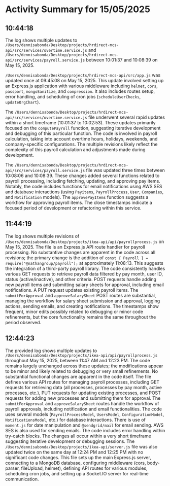 # Activity Summary for 15/05/2025

## 10:44:18
The log shows multiple updates to `/Users/dennisabonda/Desktop/projects/hrdirect-mcs-api/src/services/overtime.service.js` and `/Users/dennisabonda/Desktop/projects/hrdirect-mcs-api/src/services/payroll.service.js`  between 10:01:37 and 10:08:39 on May 15, 2025.


`/Users/dennisabonda/Desktop/projects/hrdirect-mcs-api/src/app.js` was updated once at 09:45:08 on May 15, 2025. This update involved setting up an Express.js application with various middleware including `helmet`, `cors`, `passport`, `mongoSanitize`, and `compression`.  It also includes routes setup, error handling, and scheduling of cron jobs (`scheduleUserChecks`, `updateOrgChart`).


The `/Users/dennisabonda/Desktop/projects/hrdirect-mcs-api/src/services/overtime.service.js` file underwent several rapid updates within a short timeframe (10:01:37 to 10:02:53). These updates primarily focused on the `computePayroll` function, suggesting iterative development and debugging of this particular function. The code is involved in payroll calculation, taking into account overtime hours, holidays, weekends, and company-specific configurations. The multiple revisions likely reflect the complexity of this payroll calculation and adjustments made during development.


The `/Users/dennisabonda/Desktop/projects/hrdirect-mcs-api/src/services/payroll.service.js` file was updated three times between 10:08:06 and 10:08:39.  These changes added several functions related to payroll processing, including fetching, updating, and approving pay items. Notably,  the code includes functions for email notifications using AWS SES and database interactions (using `Payitems`, `PayrollProcess`, `User`, `Companies`, and `Notification` models). The `approvePayItems` function suggests a workflow for approving payroll items.  The close timestamps indicate a focused period of development or refactoring within this service.


## 11:44:19
The log shows multiple revisions of `/Users/dennisabonda/Desktop/projects/ikea-api/api/payrollprocess.js` on May 15, 2025.  The file is an Express.js API route handler for payroll processing.  No substantive changes are apparent in the code across all revisions; the primary change is the addition of  `const { Payroll } = require("@nathangroup/payroll");` at approximately 11:08:13. This suggests the integration of a third-party payroll library. The code consistently handles various GET requests to retrieve payroll data filtered by pay month, user ID, status (active/inactive), and other criteria.  POST requests handle adding new payroll items and submitting salary sheets for approval, including email notifications. A PUT request updates existing payroll items.  The `submitForApproval` and `approveSalarySheet` POST routes are substantial, managing the workflow for salary sheet submission and approval, logging actions, sending emails, and creating notifications.  The timestamps show frequent, minor edits possibly related to debugging or minor code refinements, but the core functionality remains the same throughout the period observed.


## 12:44:23
The provided log shows multiple updates to `/Users/dennisabonda/Desktop/projects/ikea-api/api/payrollprocess.js` throughout May 15, 2025, between 11:47 AM and 12:23 PM.  The code remains largely unchanged across these updates; the modifications appear to be minor and likely related to debugging or very small refinements.  No substantial functional changes are apparent in the code itself.  The file defines various API routes for managing payroll processes, including GET requests for retrieving data (all processes, processes by pay month, active processes, etc.), PUT requests for updating existing processes, and POST requests for adding new processes and submitting them for approval.  The `submitForApproval` and `approveSalarySheet` routes handle the workflow of payroll approvals, including notification and email functionalities. The code uses several models (`PayrollProcessModel`, `UsersModel`, `ConfigurationModel`, `NotificationsModel`, etc.) for database interactions. There is use of `moment.js` for date manipulation and `@sendgrid/mail` for email sending. AWS SES is also used for sending emails.  The code includes error handling within try-catch blocks.  The changes all occur within a very short timeframe suggesting iterative development or debugging sessions.  The `/Users/dennisabonda/Desktop/projects/ikea-api/server.js` file was also updated twice on the same day at 12:24 PM and 12:25 PM  with no significant code changes.  This file sets up the main Express.js server, connecting to a MongoDB database, configuring middleware (cors, body-parser, fileUpload, helmet), defining API routes for various modules, scheduling cron jobs, and setting up a Socket.IO server for real-time communication.
